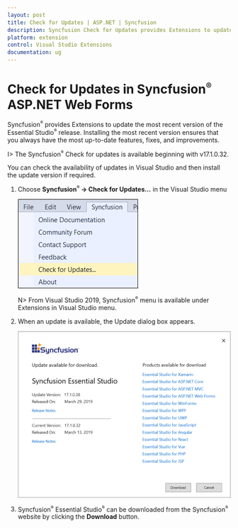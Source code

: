 ```yaml
---
layout: post
title: Check for Updates | ASP.NET | Syncfusion
description: Syncfusion Check for Updates provides Extensions to update most recent version of the Essential Studio release.
platform: extension
control: Visual Studio Extensions
documentation: ug
---
```


# Check for Updates in Syncfusion<sup style="font-size:70%">&reg;</sup> ASP.NET Web Forms

Syncfusion<sup style="font-size:70%">&reg;</sup> provides Extensions to update the most recent version of the Essential Studio<sup style="font-size:70%">&reg;</sup> release. Installing the most recent version ensures that you always have the most up-to-date features, fixes, and improvements.

I> The Syncfusion<sup style="font-size:70%">&reg;</sup> Check for updates is available beginning with v17.1.0.32.

You can check the availability of updates in Visual Studio and then install the update version if required.

1. Choose **Syncfusion<sup style="font-size:70%">&reg;</sup> -> Check for Updates…** in the Visual Studio menu

   ![Syncfusion<sup style="font-size:70%">&reg;</sup> check for updates menu](Check-for-Updates_images/Check-for-Updates_images-img1.png)

   N> From Visual Studio 2019, Syncfusion<sup style="font-size:70%">&reg;</sup> menu is available under Extensions in Visual Studio menu.
   
2. When an update is available, the Update dialog box appears.

   ![Syncfusion<sup style="font-size:70%">&reg;</sup> check for updates wizard](Check-for-Updates_images/Check-for-Updates_images-img2.png)

3. Syncfusion<sup style="font-size:70%">&reg;</sup> Essential Studio<sup style="font-size:70%">&reg;</sup> can be downloaded from the Syncfusion<sup style="font-size:70%">&reg;</sup> website by clicking the **Download** button.
